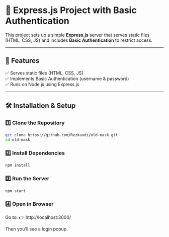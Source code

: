 # 🚀 Express.js Project with Basic Authentication

This project sets up a simple **Express.js** server that serves static files (HTML, CSS, JS) and includes **Basic Authentication** to restrict access.

---

## 📌 Features

✅ Serves static files (HTML, CSS, JS)  
✅ Implements Basic Authentication (username & password)  
✅ Runs on Node.js using Express.js

---

## 🛠️ Installation & Setup

### **1️⃣ Clone the Repository**

```sh
git clone https://github.com/Rezkaudi/old-mask.git
cd old-mask
```

### **2️⃣ Install Dependencies**

```sh
npm install

```

### **3️⃣ Run the Server**

```sh
npm start

```

### **4️⃣ Open in Browser**

Go to:
👉 http://localhost:3000/

Then you'll see a login popup.
